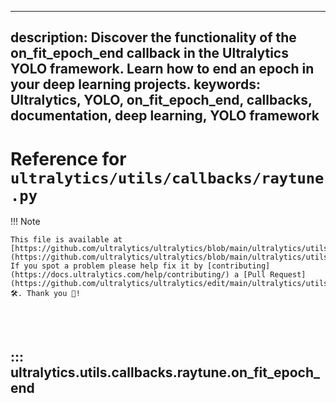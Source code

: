 ______________________________________________________________________

## description: Discover the functionality of the on_fit_epoch_end callback in the Ultralytics YOLO framework. Learn how to end an epoch in your deep learning projects. keywords: Ultralytics, YOLO, on_fit_epoch_end, callbacks, documentation, deep learning, YOLO framework

# Reference for `ultralytics/utils/callbacks/raytune.py`

!!! Note

```
This file is available at [https://github.com/ultralytics/ultralytics/blob/main/ultralytics/utils/callbacks/raytune.py](https://github.com/ultralytics/ultralytics/blob/main/ultralytics/utils/callbacks/raytune.py). If you spot a problem please help fix it by [contributing](https://docs.ultralytics.com/help/contributing/) a [Pull Request](https://github.com/ultralytics/ultralytics/edit/main/ultralytics/utils/callbacks/raytune.py) 🛠️. Thank you 🙏!
```

<br><br>

## ::: ultralytics.utils.callbacks.raytune.on_fit_epoch_end

<br><br>
